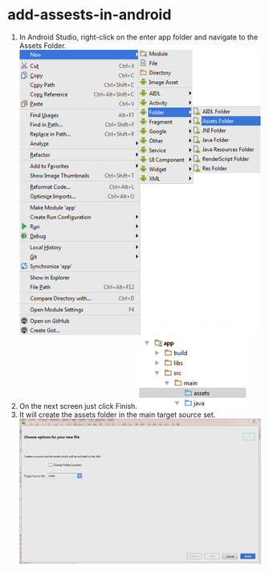 # add-assests-in-android

1) In Android Studio,
right-click on the enter app folder and navigate to the Assets Folder.
![alt text](https://github.com/hafedmessini/add-assests-in-android/blob/master/nJuct.png)
2) On the next screen just click Finish.
![alt text](https://github.com/hafedmessini/add-assests-in-android/blob/master/2o3SW.png)
3) It will create the assets folder in the main target source set.
![alt text](https://github.com/hafedmessini/add-assests-in-android/blob/master/q0t34.png)
